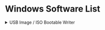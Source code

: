 # Windows Software List
<details>
  <summary>USB Image / ISO Bootable Writer</summary>
  
* Rufus - https://sourceforge.net/projects/rufus.mirror/
* Etcher - https://www.balena.io/etcher/
* imageUSB - https://www.osforensics.com/tools/write-usb-images.html
</details>
